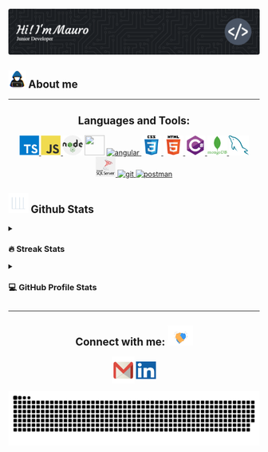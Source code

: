<!-- <div align="center">
<h1 align="center">Hi <img width="35" src="https://github.com/maualice/maualice/blob/main/Resources/waving.gif">, I'm Mauro</h1>
</div> -->

![GitHub Header](https://raw.githubusercontent.com/maualice/maualice/main/Resources/Icons/github-header-image.png)

## <picture><img src = "https://github.com/maualice/maualice/blob/main/Resources/about_me.gif" width = 35px></picture> About me

<!-- LANGUAGES AND TOOLS -->
<hr>
<h2 align="center">Languages and Tools:</h2>
<p align="center"> 
<a href="https://www.typescriptlang.org/" target="_blank" rel="noreferrer"> <img src="https://raw.githubusercontent.com/devicons/devicon/master/icons/typescript/typescript-original.svg" alt="typescript" width="40" height="40"/> </a> 
<a href="https://developer.mozilla.org/en-US/docs/Web/JavaScript" target="_blank" rel="noreferrer"> <img src="https://raw.githubusercontent.com/devicons/devicon/master/icons/javascript/javascript-original.svg" alt="javascript" width="40" height="40"/> </a> 
<a href="https://nodejs.org" target="_blank" rel="noreferrer"> <img src="https://raw.githubusercontent.com/maualice/maualice/main/Resources/Icons/nodejs.png" alt="nodejs" width="40" height="40"/></a> 
<a href="https://expressjs.com" target="_blank" rel="noreferrer"> <img src="https://user-images.githubusercontent.com/25181517/183859966-a3462d8d-1bc7-4880-b353-e2cbed900ed6.png" width="40" height="40"/></a> 
<a href="https://angular.io" target="_blank" rel="noreferrer"> <img src="https://angular.io/assets/images/logos/angular/angular.svg" alt="angular" width="40" height="40"/> </a> 
<a href="https://www.w3schools.com/css/" target="_blank" rel="noreferrer"> <img src="https://raw.githubusercontent.com/devicons/devicon/master/icons/css3/css3-original-wordmark.svg" alt="css3" width="40" height="40"/> </a> 
<a href="https://www.w3.org/html/" target="_blank" rel="noreferrer"> <img src="https://raw.githubusercontent.com/devicons/devicon/master/icons/html5/html5-original-wordmark.svg" alt="html5" width="40" height="40"/> </a> 
<a href="https://www.w3schools.com/cs/" target="_blank" rel="noreferrer"> <img src="https://raw.githubusercontent.com/devicons/devicon/master/icons/csharp/csharp-original.svg" alt="csharp" width="40" height="40"/> </a>
<a href="https://www.mongodb.com/" target="_blank" rel="noreferrer"> <img src="https://raw.githubusercontent.com/maualice/maualice/main/Resources/Icons/mongodb-logo.png" alt="mongodb" width="40" height="40"/> </a> 
<a href="https://www.mysql.com/" target="_blank" rel="noreferrer"> <img src="https://raw.githubusercontent.com/maualice/maualice/main/Resources/Icons/mysql.png" alt="mysql" width="40" height="40"/> </a> 
<a href="https://www.microsoft.com/en-us/sql-server/sql-server-downloads" target="_blank" rel="noreferrer"> <img src="https://raw.githubusercontent.com/maualice/maualice/main/Resources/Icons/sql%20server.png" alt="mysql" width="40" height="40"/> </a>
<a href="https://git-scm.com/" target="_blank" rel="noreferrer"> <img src="https://www.vectorlogo.zone/logos/git-scm/git-scm-icon.svg" alt="git" width="40" height="40"/> </a> 
<a href="https://postman.com" target="_blank" rel="noreferrer"> <img src="https://www.vectorlogo.zone/logos/getpostman/getpostman-icon.svg" alt="postman" width="40" height="40"/> </a> 
</p>


## <picture> <img src = "https://github.com/maualice/maualice/blob/main/Resources/Statistics.gif" width = 40px> </picture> Github Stats

<details><summary><h3> 🔥 Streak Stats</h3></summary>

[![GitHub Streak](https://github-readme-streak-stats.herokuapp.com?user=maualice&theme=tokyonight)](https://git.io/streak-stats)

</details>

<!-- GITHUB STATS -->
<details><summary><h3>💻 GitHub Profile Stats</h3></summary>

<p align="center">
    <a href="https://github.com/anuraghazra/github-readme-stats">
	    <img alt="maualice's Github Stats" src="https://github-readme-stats.vercel.app/api?username=maualice&show_icons=true&count_private=true&locale=en&theme=tokyonight&layout=compact" height="230px"/></a>
	    <img src="https://github-readme-stats.vercel.app/api/top-langs?username=maualice&langs_count=10&show_icons=true&locale=en&theme=tokyonight" alt="maualice" height="230px"/>
<br/>

  <b>Note:</b> Top languages is only a metric of the languages my public code consists of and doesn't reflect experience or skill level.
  </p>

<p align="right"><img src="https://komarev.com/ghpvc/?username=maualice&label=Profile%20views&color=0e75b6&style=flat" alt="maualice" /></p>
</details>


<!-- CONNECTION -->
<hr>      
<h2 align="center">Connect with me: <img src="https://github.com/maualice/maualice/blob/main/Resources/handshake.gif" width="50" height="40"></h2>
<p align="center">
  <a href="" target="blank"><img align="center" src="https://raw.githubusercontent.com/maualice/maualice/main/Resources/Icons/gmail-logo.png" alt="gmail-logo" height="55" width="45" /></a>
  <a href="" target="blank"><img align="center" src="https://raw.githubusercontent.com/maualice/maualice/main/Resources/Icons/linkedin-logo.png" alt="linkedin-logo" height="35" width="40" /></a>
</p>

<div align="center">
  <img  src="https://github.com/maualice/maualice/blob/main/Resources/grid-snake.svg"
       alt="snake" />
</div>


<!-- <a href="https://github.com/maualice/store-api">
    <img align="center" src="https://github-readme-stats.vercel.app/api/pin/?username=maualice&theme=highcontrast&repo=store-api" />
</a> -->


<!--
**maualice/maualice** is a ✨ _special_ ✨ repository because its `README.md` (this file) appears on your GitHub profile.

Here are some ideas to get you started:

- 🔭 I’m currently working on ...
- 🌱 I’m currently learning ...
- 👯 I’m looking to collaborate on ...
- 🤔 I’m looking for help with ...
- 💬 Ask me about ...
- 📫 How to reach me: ...
- 😄 Pronouns: ...
- ⚡ Fun fact: ...
-->
